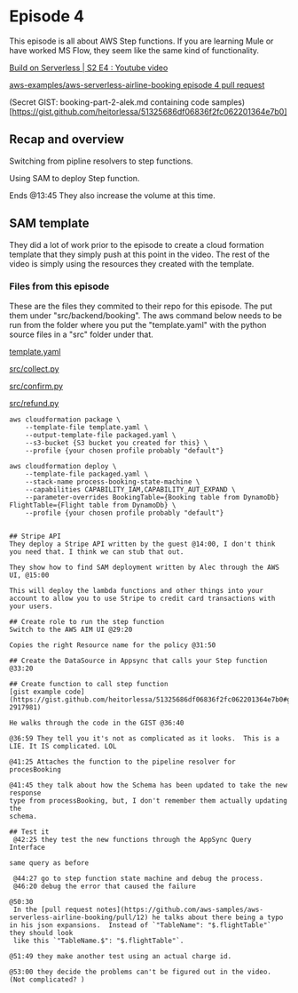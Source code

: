 
# Episode 4

This episode is all about AWS Step functions.  If you are learning Mule
or have worked MS Flow, they seem like the same kind of functionality.

[Build on Serverless | S2 E4 : Youtube video](https://www.youtube.com/watch?v=_LpIw32MwZU)

[aws-examples/aws-serverless-airline-booking episode 4 pull request](https://github.com/aws-samples/aws-serverless-airline-booking/pull/12)

(Secret GIST: booking-part-2-alek.md containing code samples)[https://gist.github.com/heitorlessa/51325686df06836f2fc062201364e7b0]

## Recap and overview
Switching from pipline resolvers to step functions.

Using SAM to deploy Step function.

Ends @13:45 They also increase the volume at this time.

## SAM template
They did a lot of work prior to the episode to create a cloud formation
template that they simply push at this point in the video.  The rest of 
the video is simply using the resources they created with the template.

### Files from this episode
These are the files they commited to their repo for this episode.  The put them under "src/backend/booking".
The aws command below needs to be run from the folder where you put the "template.yaml" with the python
source files in a "src" folder under that. 

[template.yaml](https://github.com/aws-samples/aws-serverless-airline-booking/blob/b9f4e33dd36f007f3f4e5b71631e646484cda99d/src/backend/booking/template.yaml)

[src/collect.py](https://github.com/aws-samples/aws-serverless-airline-booking/blob/b9f4e33dd36f007f3f4e5b71631e646484cda99d/src/backend/booking/src/collect.py)

[src/confirm.py](https://github.com/aws-samples/aws-serverless-airline-booking/blob/b9f4e33dd36f007f3f4e5b71631e646484cda99d/src/backend/booking/src/confirm.py)

[src/refund.py](https://github.com/aws-samples/aws-serverless-airline-booking/blob/b9f4e33dd36f007f3f4e5b71631e646484cda99d/src/backend/booking/src/refund.py)


````
aws cloudformation package \
    --template-file template.yaml \
    --output-template-file packaged.yaml \
    --s3-bucket {S3 bucket you created for this} \
    --profile {your chosen profile probably "default"}

aws cloudformation deploy \
    --template-file packaged.yaml \
    --stack-name process-booking-state-machine \
    --capabilities CAPABILITY_IAM,CAPABILITY_AUT_EXPAND \
    --parameter-overrides BookingTable={Booking table from DynamoDb} FlightTable={Flight table from DynamoDb} \
    --profile {your chosen profile probably "default"}


## Stripe API 
They deploy a Stripe API written by the guest @14:00, I don't think you need that. I think we can stub that out.

They show how to find SAM deployment written by Alec through the AWS UI, @15:00

This will deploy the lambda functions and other things into your account to allow you to use Stripe to credit card transactions with your users.

## Create role to run the step function
Switch to the AWS AIM UI @29:20

Copies the right Resource name for the policy @31:50

## Create the DataSource in Appsync that calls your Step function
@33:20

## Create function to call step function
[gist example code](https://gist.github.com/heitorlessa/51325686df06836f2fc062201364e7b0#gistcomment-2917981)

He walks through the code in the GIST @36:40

@36:59 They tell you it's not as complicated as it looks.  This is a LIE. It IS complicated. LOL

@41:25 Attaches the function to the pipeline resolver for procesBooking

@41:45 they talk about how the Schema has been updated to take the new response
type from processBooking, but, I don't remember them actually updating the 
schema.

## Test it
 @42:25 they test the new functions through the AppSync Query Interface

same query as before
 
 @44:27 go to step function state machine and debug the process.
 @46:20 debug the error that caused the failure

@50:30
 In the [pull request notes](https://github.com/aws-samples/aws-serverless-airline-booking/pull/12) he talks about there being a typo in his json expansions.  Instead of `"TableName": "$.flightTable"` they should look 
 like this `"TableName.$": "$.flightTable"`.

@51:49 they make another test using an actual charge id.

@53:00 they decide the problems can't be figured out in the video.  (Not complicated? )
